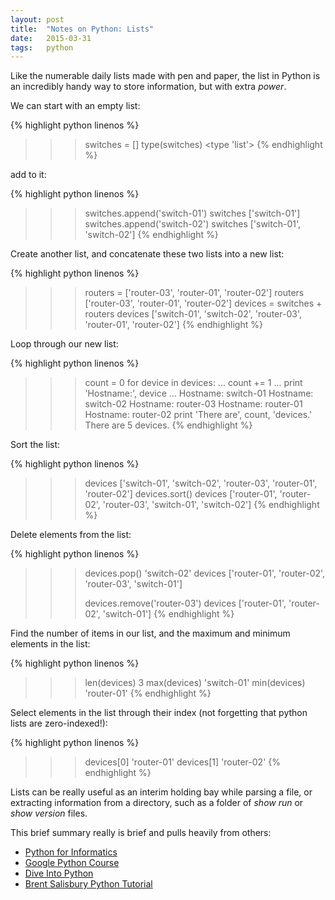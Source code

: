 ```yaml
---
layout: post
title:  "Notes on Python: Lists"
date:   2015-03-31
tags:   python
---
```

Like the numerable daily lists made with pen and paper, the list in Python is an incredibly handy way to store information, but with extra *power*.

<!--more-->

We can start with an empty list:

{% highlight python linenos %}
>>> switches = []
>>> type(switches)
<type 'list'>
{% endhighlight %}

add to it:

{% highlight python linenos %}
>>> switches.append('switch-01')
>>> switches
['switch-01']
>>> switches.append('switch-02')
>>> switches
['switch-01', 'switch-02']
{% endhighlight %}

Create another list, and concatenate these two lists into a new list:

{% highlight python linenos %}
>>> routers = ['router-03', 'router-01', 'router-02']
>>> routers
['router-03', 'router-01', 'router-02']
>>> devices = switches + routers
>>> devices
['switch-01', 'switch-02', 'router-03', 'router-01', 'router-02']
{% endhighlight %}

Loop through our new list:

{% highlight python linenos %}
>>>count = 0
>>>for device in devices:
...		count += 1
...     print 'Hostname:', device
...
Hostname: switch-01
Hostname: switch-02
Hostname: router-03
Hostname: router-01
Hostname: router-02
>>>print 'There are', count, 'devices.'
There are 5 devices.
{% endhighlight %}

Sort the list:

{% highlight python linenos %}
>>> devices
['switch-01', 'switch-02', 'router-03', 'router-01', 'router-02']
>>> devices.sort()
>>> devices
['router-01', 'router-02', 'router-03', 'switch-01', 'switch-02']
{% endhighlight %}

Delete elements from the list:

{% highlight python linenos %}
>>> devices.pop()
'switch-02'
>>> devices
['router-01', 'router-02', 'router-03', 'switch-01']
>>>
>>> devices.remove('router-03')
>>> devices
['router-01', 'router-02', 'switch-01']
{% endhighlight %}

Find the number of items in our list, and the maximum and minimum elements in the list:

{% highlight python linenos %}
>>> len(devices)
3
>>> max(devices)
'switch-01'
>>> min(devices)
'router-01'
{% endhighlight %}

Select elements in the list through their index (not forgetting that python lists are zero-indexed!):

{% highlight python linenos %}
>>> devices[0]
'router-01'
>>> devices[1]
'router-02'
{% endhighlight %}

Lists can be really useful as an interim holding bay while parsing a file, or extracting information from a directory, such as a folder of *show run* or *show version* files.

This brief summary really is brief and pulls heavily from others:

- [Python for Informatics][pfi]
- [Google Python Course][gpc]
- [Dive Into Python][dip]
- [Brent Salisbury Python Tutorial][bspt]

[pfi]:  http://www.pythonlearn.com/html-009/book009.html
[gpc]:  https://developers.google.com/edu/python/lists
[dip]:  http://www.diveintopython.net/native_data_types/lists.html
[bspt]: http://networkstatic.net/python-tutorial-functions-and-passing-lists-and-dictionaries-with-simple-examples/
